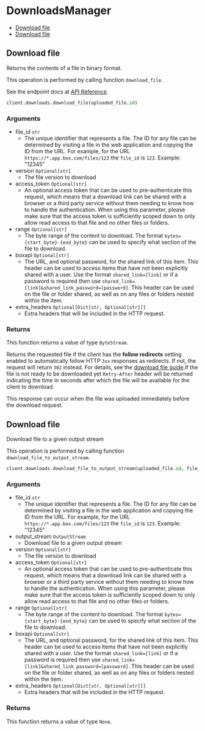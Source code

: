 # DownloadsManager

- [Download file](#download-file)
- [Download file](#download-file)

## Download file

Returns the contents of a file in binary format.

This operation is performed by calling function `download_file`.

See the endpoint docs at
[API Reference](https://developer.box.com/reference/get-files-id-content/).

<!-- sample get_files_id_content -->

```python
client.downloads.download_file(uploaded_file.id)
```

### Arguments

- file_id `str`
  - The unique identifier that represents a file. The ID for any file can be determined by visiting a file in the web application and copying the ID from the URL. For example, for the URL `https://*.app.box.com/files/123` the `file_id` is `123`. Example: "12345"
- version `Optional[str]`
  - The file version to download
- access_token `Optional[str]`
  - An optional access token that can be used to pre-authenticate this request, which means that a download link can be shared with a browser or a third party service without them needing to know how to handle the authentication. When using this parameter, please make sure that the access token is sufficiently scoped down to only allow read access to that file and no other files or folders.
- range `Optional[str]`
  - The byte range of the content to download. The format `bytes={start_byte}-{end_byte}` can be used to specify what section of the file to download.
- boxapi `Optional[str]`
  - The URL, and optional password, for the shared link of this item. This header can be used to access items that have not been explicitly shared with a user. Use the format `shared_link=[link]` or if a password is required then use `shared_link=[link]&shared_link_password=[password]`. This header can be used on the file or folder shared, as well as on any files or folders nested within the item.
- extra_headers `Optional[Dict[str, Optional[str]]]`
  - Extra headers that will be included in the HTTP request.

### Returns

This function returns a value of type `ByteStream`.

Returns the requested file if the client has the **follow
redirects** setting enabled to automatically
follow HTTP `3xx` responses as redirects. If not, the request
will return `302` instead.
For details, see
the [download file guide](g://downloads/file#download-url).If the file is not ready to be downloaded yet `Retry-After` header will
be returned indicating the time in seconds after which the file will
be available for the client to download.

This response can occur when the file was uploaded immediately before the
download request.

## Download file

Download file to a given output stream

This operation is performed by calling function `download_file_to_output_stream`.

```python
client.downloads.download_file_to_output_stream(uploaded_file.id, file_output_stream)
```

### Arguments

- file_id `str`
  - The unique identifier that represents a file. The ID for any file can be determined by visiting a file in the web application and copying the ID from the URL. For example, for the URL `https://*.app.box.com/files/123` the `file_id` is `123`. Example: "12345"
- output_stream `OutputStream`
  - Download file to a given output stream
- version `Optional[str]`
  - The file version to download
- access_token `Optional[str]`
  - An optional access token that can be used to pre-authenticate this request, which means that a download link can be shared with a browser or a third party service without them needing to know how to handle the authentication. When using this parameter, please make sure that the access token is sufficiently scoped down to only allow read access to that file and no other files or folders.
- range `Optional[str]`
  - The byte range of the content to download. The format `bytes={start_byte}-{end_byte}` can be used to specify what section of the file to download.
- boxapi `Optional[str]`
  - The URL, and optional password, for the shared link of this item. This header can be used to access items that have not been explicitly shared with a user. Use the format `shared_link=[link]` or if a password is required then use `shared_link=[link]&shared_link_password=[password]`. This header can be used on the file or folder shared, as well as on any files or folders nested within the item.
- extra_headers `Optional[Dict[str, Optional[str]]]`
  - Extra headers that will be included in the HTTP request.

### Returns

This function returns a value of type `None`.
